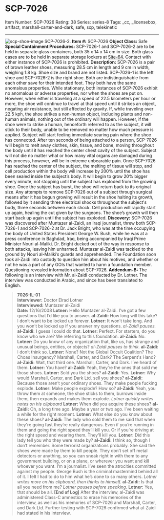 # SCP-7026
Item Number: SCP-7026
Rating: 38
Series: series-8
Tags: _cc, _licensebox, artifact, marshall-carter-and-dark, safe, scp, telekinetic

---

![scp-shoe-image](http://scp-wiki.wdfiles.com/local--files/scp-7026/scp-shoe-image)
SCP-7026-2.
**Item #:** SCP-7026
**Object Class:** Safe
**Special Containment Procedures:** SCP-7026-1 and SCP-7026-2 are to be held in separate glass containers, both 35 x 14 x 14 cm in size. Both glass cases are to be held in separate storage lockers at [Site-64](/secure-facility-dossier-site-64). Contact with either instance of SCP-7026 is prohibited.
**Description:** SCP-7026 is a pair of brown leather shoes, measuring 28.5 cm in length and 9 cm in width, weighing 1.8 kg. Shoe size and brand are not listed. SCP-7026-1 is the left shoe and SCP-7026-2 is the right shoe. Both are indistinguishable from each other save for their intended foot. They both have the same anomalous properties.
While stationary, both instances of SCP-7026 exhibit no anomalous or adverse properties, nor when the shoes are put on. However, when either is traveling at a speed of 22.5 kilometers per hour or more, the shoe will continue to travel at that speed until it strikes an object, negating air resistance, but still affected by gravity. If, while traveling over 22.5 kph, the shoe strikes a non-human object, including plants and non-human animals, nothing out of the ordinary will happen. However, if the shoe were to strike a human, henceforth referred to as the subject, it will stick to their body, unable to be removed no matter how much pressure is applied. Subject will start feeling immediate searing pain where the shoe has connected.
After ten seconds of being attached to a person, SCP-7026 will begin to melt away clothes, skin, tissue, and bone, moving throughout the body until it has reached the center chest cavity of the subject. Subject will not die no matter what or how many vital organs are damaged during this process, however, will be in extreme unbearable pain. Once SCP-7026 has reached the center of the subject, the melting of tissue will stop, and cell production within the body will increase by 200% until the shoe has been sealed inside the subject’s body. It will begin to grow 20% bigger every minute, not stopping until the subject has exploded from the growing shoe. Once the subject has burst, the shoe will return back to its original size.
Any attempts to remove SCP-7026 out of a subject through surgical means after it has begun growing will result in the shoe halting its growth, followed by it sending three electrical shocks throughout the subject's body, three seconds between each shock. Cell production will rapidly start up again, healing the cut given by the surgeons. The shoe’s growth will then start back up again until the subject has exploded.
**Discovery:** SCP-7026 was discovered after Muntazer al-Zaidi, an Iraqi journalist, threw both SCP-7026-1 and SCP-7026-2 at Dr. Jack Bright, who was at the time occupying the body of United States President George W. Bush, while he was at a press conference in Baghdad, Iraq, being accompanied by Iraqi Prime Minister Nouri al-Maliki. Dr. Bright ducked out of the way in response to both attacks, leaving him unharmed. Muntazar al-Zaidi was tackled to the ground by Nouri al-Maliki’s guards and apprehended.
The Foundation soon took al-Zaidi into custody to question him about his motives, and whether or not he was a part of any GOIs that wanted to harm a foundation member. Questioning revealed information about SCP-7026.
**Addendum-B:** The following is an interview with Mr. al-Zaidi conducted by Dr. Lotner. The interview was conducted in Arabic, and since has been translated to English.
> **7026-IL-01**  
>  **Interviewer:** Doctor Elrad Lotner  
>  **Interviewed:** Muntazer al-Zaidi  
>  **Date:** 12/16/2008
> **Lotner:** Hello Muntazer al-Zaidi. I’ve got a few questions that I’d like you to answer.
> **al-Zaidi:** How long will this take? I don’t want to be locked up forever.
> **Lotner:** It won’t take long. And you won’t be locked up if you answer my questions.
> _al-Zaidi pauses._
> **al-Zaidi:** I guess I could do that.
> **Lotner:** Perfect. For starters, do you know who we are? We referring to this foundation.
> **al-Zaidi:** No.
> **Lotner:** Do you know of any organization that, like us, has strange and unusual beings, entities, or objects?
> _al-Zaidi pauses to think._
> **al-Zaidi:** I don’t think so.
> **Lotner:** None? Not the Global Occult Coalition? The Choas Insurgency? Marshall, Carter, and Dark? The Serpent's Hand?
> **al-Zaidi:** Wait, that third one. Marshall, Carter, and Dark. I’ve heard of them.
> **Lotner:** You have?
> **al-Zaidi:** Yeah, they’re the ones that sold me those shoes.
> **Lotner:** Sold you the shoes?
> **al-Zaidi:** Yes.
> **Lotner:** Why would Marshall, Carter, and Dark Ltd. sell you shoes?
> **al-Zaidi:** Because those aren’t your ordinary shoes. They make people fucking explode.
> **Lotner:** Make people explode? How so?
> **al-Zaidi:** Yeah, you throw them at someone, the shoe sticks to them, burrows inside them, then expands and makes them explode.
> _Lotner quickly writes notes on his clipboard_
> **Lotner:** When did you acquire these shoes?
> **al-Zaidi:** Oh, a long time ago. Maybe a year or two ago. I’ve been waiting a while for the right moment.
> **Lotner:** What else do you know about these shoes?
> **al-Zaidi:** The lady who sold them to me said that when they're going fast they’re really dangerous. Even if you’re running in them and going the right speed they’ll kill you. Or if you’re driving at the right speed and wearing them. They’ll kill you.
> **Lotner:** Did this lady tell you who they were made by?
> **al-Zaidi:** I think so, though I don’t remember. Some terrorist organizations probably. She said the shoes were made by them to kill people. They don’t set off metal detectors or anything, so you can sneak right in with them to any government building, or on a plane, or wherever you want and kill whoever you want. I’m a journalist. I’ve seen the atrocities committed against my people. George Bush is the criminal mastermind behind all of it. I felt I had to do to him what he’s done to so many others.
> _Lotner writes more on his clipboard, then thinks to himself._
> **al-Zaidi:** Is that all you need from me?
> _Lotner pauses before speaking._
> **Lotner:** Yes, that should be all.
> **[End of Log]**
> After the interview, al-Zaidi was administered Class-C amnestics to erase his memories of the interview, as well as his memories of SCP-7026 and Marshall, Carter, and Dark Ltd. Further testing with SCP-7026 confirmed what al-Zaidi had stated in his interview.